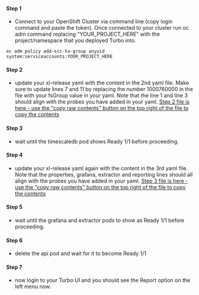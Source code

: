#### Step 1
- Connect to your OpenShift Cluster via command line (copy login command and paste the token).  Once connected to your cluster run oc adm command replacing "YOUR_PROJECT_HERE" with the project/namespace that you deployed Turbo into.
```
oc adm policy add-scc-to-group anyuid system:serviceaccounts:YOUR_PROJECT_HERE
```

#### Step 2
- update your xl-release yaml with the content in the 2nd yaml file.  Make sure to update lines 7 and 11 by replacing the number 1000760000 in the file with your fsGroup value in your yaml.  Note that the line 1 and line 3 should align with the probes you have added in your yaml.  [Step 2 file is here - use the "copy raw contents" button on the top right of the file to copy the contents](https://github.com/shawsers/random/blob/main/ER/Step2-timescaledb.yaml)

#### Step 3
- wait until the timescaledb pod shows Ready 1/1 before proceeding.

#### Step 4
- update your xl-release yaml again with the content in the 3rd yaml file.  Note that the properties, grafana, extractor and reporting lines should all align with the probes you have added in your yaml.  [Step 3 file is here - use the "copy raw contents" button on the top right of the file to copy the contents](https://github.com/shawsers/random/blob/main/ER/Step3-grafana-extractor.yaml)

#### Step 5
- wait until the grafana and extractor pods to show as Ready 1/1 before proceeding.

#### Step 6
- delete the api pod and wait for it to become Ready 1/1

#### Step 7
- now login to your Turbo UI and you should see the Report option on the left menu now.
